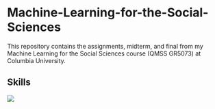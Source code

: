 # Machine-Learning-for-the-Social-Sciences
This repository contains the assignments, midterm, and final from my Machine Learning for the Social Sciences course (QMSS GR5073) at Columbia University. 

## Skills
![](https://img.shields.io/badge/<WORD_ON_LEFT>-<WORD_ON_RIGHT>-informational?style=flat&logo=data:image/svg%2bxml;base64,ZmlsZTovLy9Vc2Vycy9zYW11ZWxnYXJ0ZW5zdGVpbi9Eb3dubG9hZHMvcHl0aG9uLnBkZg==)
